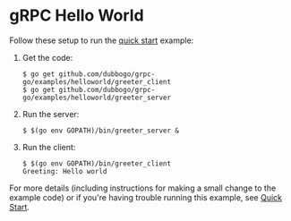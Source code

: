 # gRPC Hello World

Follow these setup to run the [quick start][] example:

 1. Get the code:

    ```console
    $ go get github.com/dubbogo/grpc-go/examples/helloworld/greeter_client
    $ go get github.com/dubbogo/grpc-go/examples/helloworld/greeter_server
    ```

 2. Run the server:

    ```console
    $ $(go env GOPATH)/bin/greeter_server &
    ```

 3. Run the client:

    ```console
    $ $(go env GOPATH)/bin/greeter_client
    Greeting: Hello world
    ```

For more details (including instructions for making a small change to the
example code) or if you're having trouble running this example, see [Quick
Start][].

[quick start]: https://grpc.io/docs/languages/go/quickstart
